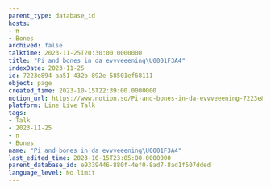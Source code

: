```yaml
---
parent_type: database_id
hosts:
- π
- Bones
archived: false
talktime: 2023-11-25T20:30:00.0000000
title: "Pi and bones in da evvveeening\U0001F3A4"
indexDate: 2023-11-25
id: 7223e894-aa51-432b-892e-58501ef68111
object: page
created_time: 2023-10-15T22:39:00.0000000
notion_url: https://www.notion.so/Pi-and-bones-in-da-evvveeening-7223e894aa51432b892e58501ef68111
platform: Line Live Talk
tags:
- Talk
- 2023-11-25
- π
- Bones
name: "Pi and bones in da evvveeening\U0001F3A4"
last_edited_time: 2023-10-15T23:05:00.0000000
parent_database_id: e9339446-880f-4ef0-8ad7-8ad1f507dded
language_level: No limit
---
```



   
   
   
   

   
























